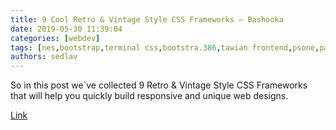 ```yaml
---
title: 9 Cool Retro & Vintage Style CSS Frameworks – Bashooka
date: 2019-05-30 11:39:04
categories: [webdev]
tags: [nes,bootstrap,terminal css,bootstra.386,tawian frontend,psone,papercss,hack.css,rpgui,geo]
authors: sedlav
---
```


So in this post we`ve collected 9 Retro & Vintage Style CSS Frameworks that will help you quickly build responsive and unique web designs.

[Link](https://bashooka.com/coding/retro-vintage-style-css-frameworks/)
